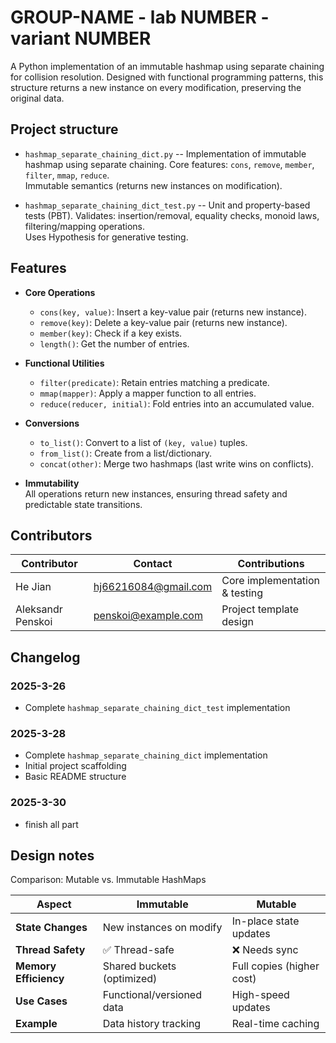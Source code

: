 # GROUP-NAME - lab NUMBER - variant NUMBER

A Python implementation of an immutable hashmap using separate
chaining for collision resolution.
Designed with functional programming patterns,
this structure returns a new instance on every modification,
preserving the original data.

## Project structure

- `hashmap_separate_chaining_dict.py`
-- Implementation of immutable hashmap using separate chaining.
  Core features: `cons`, `remove`, `member`, `filter`, `mmap`, `reduce`.  
  Immutable semantics (returns new instances on modification).  

- `hashmap_separate_chaining_dict_test.py`
-- Unit and property-based tests (PBT).
  Validates: insertion/removal, equality checks, monoid laws,
  filtering/mapping operations.  
  Uses Hypothesis for generative testing.  

## Features

- **Core Operations**  
   - `cons(key, value)`: Insert a key-value pair (returns new instance).  
   - `remove(key)`: Delete a key-value pair (returns new instance).  
   - `member(key)`: Check if a key exists.  
   - `length()`: Get the number of entries.  

- **Functional Utilities**  
   - `filter(predicate)`: Retain entries matching a predicate.  
   - `mmap(mapper)`: Apply a mapper function to all entries.  
   - `reduce(reducer, initial)`: Fold entries into an accumulated value.  

- **Conversions**  
   - `to_list()`: Convert to a list of `(key, value)` tuples.  
   - `from_list()`: Create from a list/dictionary.  
   - `concat(other)`: Merge two hashmaps (last write wins on conflicts).  

- **Immutability**  
  All operations return new instances, ensuring thread safety and
   predictable state transitions.

## Contributors

| Contributor       | Contact                | Contributions                 |
| ----------------- | ---------------------- | ----------------------------- |
| He Jian           | <hj66216084@gmail.com> | Core implementation & testing |
| Aleksandr Penskoi | <penskoi@example.com>  | Project template design       |

## Changelog

### 2025-3-26

- Complete `hashmap_separate_chaining_dict_test` implementation  

### 2025-3-28

- Complete `hashmap_separate_chaining_dict` implementation
- Initial project scaffolding  
- Basic README structure  

### 2025-3-30

- finish all part

## Design notes

Comparison: Mutable vs. Immutable HashMaps

| **Aspect**          | **Immutable**               | **Mutable**              |
|---------------------|-----------------------------|--------------------------|
| **State Changes**   | New instances on modify     | In-place state updates   |
| **Thread Safety**   | ✅ Thread-safe              | ❌ Needs sync           |
| **Memory Efficiency** | Shared buckets (optimized)| Full copies (higher cost)|
| **Use Cases**       | Functional/versioned data   | High-speed updates       |
| **Example**         | Data history tracking       | Real-time caching        |
